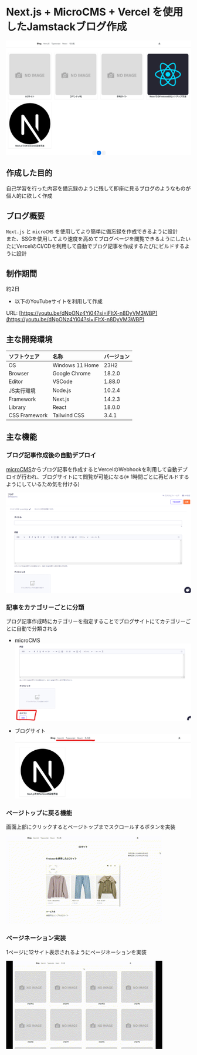 # Next.js + MicroCMS + Vercel を使用したJamstackブログ作成

![blog_4.png](./public/blog_4.png)  

## 作成した目的

自己学習を行った内容を備忘録のように残して即座に見るブログのようなものが個人的に欲しく作成

## ブログ概要

`Next.js` と `microCMS` を使用してより簡単に備忘録を作成できるように設計  
また、SSGを使用してより速度を高めてブログページを閲覧できるようにしたいたにVercelのCI/CDを利用して自動でブログ記事を作成するたびにビルドするように設計


## 制作期間

約2日

- 以下のYouTubeサイトを利用して作成

URL: [https://youtu.be/dNpONz4Yi04?si=iFltX-n8DyVM3WBP](https://youtu.be/dNpONz4Yi04?si=iFltX-n8DyVM3WBP)

## 主な開発環境

| ソフトウェア | 名称 | バージョン |
| :-- | :-- | :-- |
| OS | Windows 11 Home | 23H2 |
| Browser | Google Chrome | 18.2.0 |
| Editor | VSCode | 1.88.0 |
| JS実行環境 | Node.js | 10.2.4 |
| Framework | Next.js | 14.2.3 |
| Library | React | 18.0.0 |
| CSS Framework| Tailwind CSS | 3.4.1 |

## 主な機能

### ブログ記事作成後の自動デプロイ

[microCMS](https://microcms.io/)からブログ記事を作成するとVercelのWebhookを利用して自動デプロイが行われ、ブログサイトにて閲覧が可能になる(※ 1時間ごとに再ビルドするようにしているため気を付ける)  

![blog_1.png](./public/blog_1.png)  

### 記事をカテゴリーごとに分類

ブログ記事作成時にカテゴリーを指定することでブログサイトにてカテゴリーごとに自動で分類される

- microCMS
    ![blog_2.png](./public/blog_2.png)  

- ブログサイト
    ![blog_3.png](./public/blog_3.png)  

### ページトップに戻る機能

画面上部にクリックするとページトップまでスクロールするボタンを実装  

![video_1.gif](./public/video_1.gif)  

### ページネーション実装

1ページに12サイト表示されるようにページネーションを実装  

![video_2.gif](./public/video_2.gif)  
